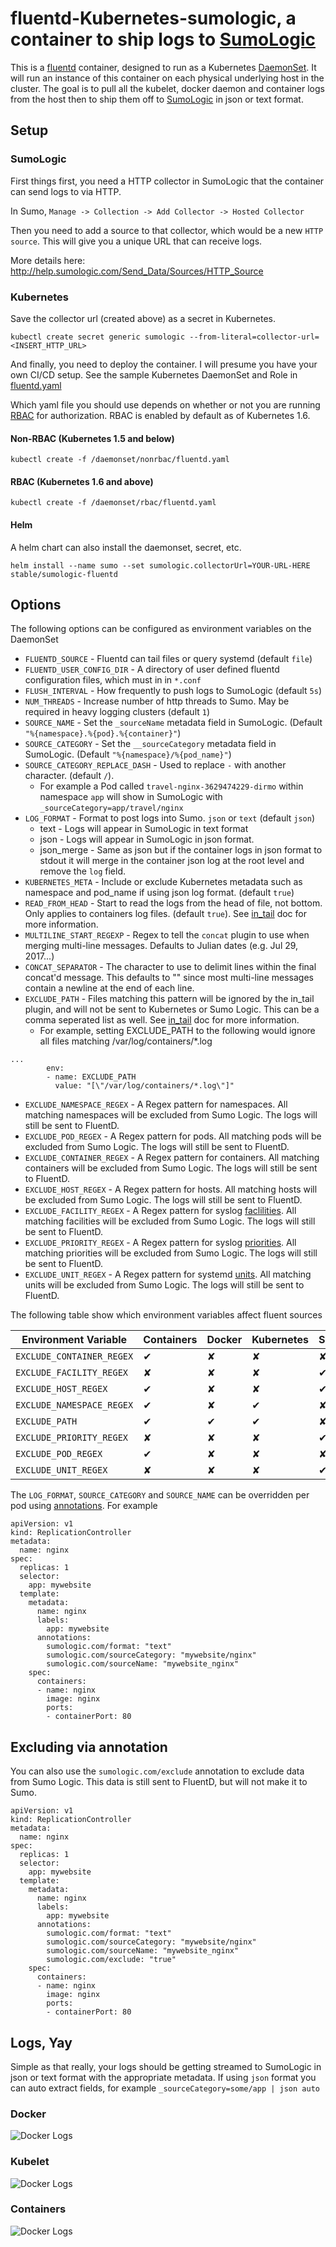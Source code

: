 # fluentd-Kubernetes-sumologic, a container to ship logs to [SumoLogic](http://www.sumologic.com)

This is a [fluentd](http://www.fluentd.org/) container, designed to run as a Kubernetes [DaemonSet](http://kubernetes.io/docs/admin/daemons/). It will run an instance of this container on each physical underlying host in the cluster. The goal is to pull all the kubelet, docker daemon and container logs from the host then to ship them off to [SumoLogic](https://www.sumologic.com/) in json or text format.

## Setup
### SumoLogic
First things first, you need a HTTP collector in SumoLogic that the container can send logs to via HTTP.

In Sumo, `Manage -> Collection -> Add Collector -> Hosted Collector`

Then you need to add a source to that collector, which would be a new `HTTP source`. This will give you a unique URL that can receive logs.

More details here: http://help.sumologic.com/Send_Data/Sources/HTTP_Source

### Kubernetes
Save the collector url (created above) as a secret in Kubernetes.

```
kubectl create secret generic sumologic --from-literal=collector-url=<INSERT_HTTP_URL>
```

And finally, you need to deploy the container. I will presume you have your own CI/CD setup. See the sample Kubernetes DaemonSet and Role in [fluentd.yaml](/daemonset/rbac/fluentd.yaml)

Which yaml file you should use depends on whether or not you are running [RBAC](https://kubernetes.io/docs/admin/authorization/rbac/) for authorization. RBAC is enabled by default as of Kubernetes 1.6.

#### Non-RBAC (Kubernetes 1.5 and below)
```
kubectl create -f /daemonset/nonrbac/fluentd.yaml
```

#### RBAC (Kubernetes 1.6 and above)
```
kubectl create -f /daemonset/rbac/fluentd.yaml
```

#### Helm

A helm chart can also install the daemonset, secret, etc.

```
helm install --name sumo --set sumologic.collectorUrl=YOUR-URL-HERE stable/sumologic-fluentd
```

## Options

The following options can be configured as environment variables on the DaemonSet

* `FLUENTD_SOURCE` - Fluentd can tail files or query systemd (default `file`)
* `FLUENTD_USER_CONFIG_DIR` - A directory of user defined fluentd configuration files, which must in in `*.conf`
* `FLUSH_INTERVAL` - How frequently to push logs to SumoLogic (default `5s`)
* `NUM_THREADS` - Increase number of http threads to Sumo. May be required in heavy logging clusters (default `1`)
* `SOURCE_NAME` - Set the `_sourceName` metadata field in SumoLogic. (Default `"%{namespace}.%{pod}.%{container}"`)
* `SOURCE_CATEGORY` - Set the `__sourceCategory` metadata field in SumoLogic. (Default `"%{namespace}/%{pod_name}"`)
* `SOURCE_CATEGORY_REPLACE_DASH` - Used to replace `-` with another character. (default `/`).
  * For example a Pod called `travel-nginx-3629474229-dirmo` within namespace `app` will show in SumoLogic with `_sourceCategory=app/travel/nginx`
* `LOG_FORMAT` - Format to post logs into Sumo. `json` or `text` (default `json`)
  * text - Logs will appear in SumoLogic in text format
  * json - Logs will appear in SumoLogic in json format.
  * json_merge - Same as json but if the container logs in json format to stdout it will merge in the container json log at the root level and remove the `log` field.
* `KUBERNETES_META` - Include or exclude Kubernetes metadata such as namespace and pod_name if using json log format. (default `true`)
* `READ_FROM_HEAD` - Start to read the logs from the head of file, not bottom. Only applies to containers log files. (default `true`). See [in_tail](http://docs.fluentd.org/v0.12/articles/in_tail#readfromhead) doc for more information.
* `MULTILINE_START_REGEXP` - Regex to tell the `concat` plugin to use when merging multi-line messages. Defaults to Julian dates (e.g. Jul 29, 2017...)
* `CONCAT_SEPARATOR` - The character to use to delimit lines within the final concat'd message. This defaults to "" since most multi-line messages contain a newline at the end of each line.
* `EXCLUDE_PATH` - Files matching this pattern will be ignored by the in_tail plugin, and will not be sent to Kubernetes or Sumo Logic.  This can be a comma seperated list as well.  See [in_tail](http://docs.fluentd.org/v0.12/articles/in_tail#excludepath) doc for more information.
  * For example, setting EXCLUDE_PATH to the following would ignore all files matching /var/log/containers/*.log
```
...
        env:
        - name: EXCLUDE_PATH
          value: "[\"/var/log/containers/*.log\"]"
```
 * `EXCLUDE_NAMESPACE_REGEX` - A Regex pattern for namespaces.  All matching namespaces will be excluded from Sumo Logic.  The logs will still be sent to FluentD.
 * `EXCLUDE_POD_REGEX` - A Regex pattern for pods.  All matching pods will be excluded from Sumo Logic.  The logs will still be sent to FluentD.
 * `EXCLUDE_CONTAINER_REGEX` - A Regex pattern for containers.  All matching containers will be excluded from Sumo Logic.  The logs will still be sent to FluentD.
 * `EXCLUDE_HOST_REGEX` - A Regex pattern for hosts.  All matching hosts will be excluded from Sumo Logic.  The logs will still be sent to FluentD.
 * `EXCLUDE_FACILITY_REGEX` - A Regex pattern for syslog [faclilities](https://en.wikipedia.org/wiki/Syslog#Facility).  All matching facilities will be excluded from Sumo Logic.  The logs will still be sent to FluentD.
 * `EXCLUDE_PRIORITY_REGEX` - A Regex pattern for syslog [priorities](https://en.wikipedia.org/wiki/Syslog#Severity_level).  All matching priorities will be excluded from Sumo Logic.  The logs will still be sent to FluentD.
 * `EXCLUDE_UNIT_REGEX` - A Regex pattern for systemd [units](https://www.freedesktop.org/software/systemd/man/systemd.unit.html).  All matching units will be excluded from Sumo Logic.  The logs will still be sent to FluentD.

The following table show which  environment variables affect fluent sources

| Environment Variable | Containers | Docker | Kubernetes | Systemd |
|----------------------|------------|--------|------------|---------|
| `EXCLUDE_CONTAINER_REGEX` | ✔ | ✘ | ✘ | ✘ |
| `EXCLUDE_FACILITY_REGEX` | ✘ | ✘ | ✘ | ✔ |
| `EXCLUDE_HOST_REGEX `| ✔ | ✘ | ✘ | ✔ |
| `EXCLUDE_NAMESPACE_REGEX` | ✔ | ✘ | ✔ | ✘ |
| `EXCLUDE_PATH` | ✔ | ✔ | ✔ | ✘ |
| `EXCLUDE_PRIORITY_REGEX` | ✘ | ✘ | ✘ | ✔ |
| `EXCLUDE_POD_REGEX` | ✔ | ✘ | ✘ | ✘ |
| `EXCLUDE_UNIT_REGEX` | ✘ | ✘ | ✘ | ✔ |

The `LOG_FORMAT`, `SOURCE_CATEGORY` and `SOURCE_NAME` can be overridden per pod using [annotations](http://kubernetes.io/v1.0/docs/user-guide/annotations.html). For example

```
apiVersion: v1
kind: ReplicationController
metadata:
  name: nginx
spec:
  replicas: 1
  selector:
    app: mywebsite
  template:
    metadata:
      name: nginx
      labels:
        app: mywebsite
      annotations:
        sumologic.com/format: "text"
        sumologic.com/sourceCategory: "mywebsite/nginx"
        sumologic.com/sourceName: "mywebsite_nginx"
    spec:
      containers:
      - name: nginx
        image: nginx
        ports:
        - containerPort: 80
```

## Excluding via annotation
You can also use the `sumologic.com/exclude` annotation to exclude data from Sumo Logic.  This data is still sent to FluentD, but will not make it to Sumo.

```
apiVersion: v1
kind: ReplicationController
metadata:
  name: nginx
spec:
  replicas: 1
  selector:
    app: mywebsite
  template:
    metadata:
      name: nginx
      labels:
        app: mywebsite
      annotations:
        sumologic.com/format: "text"
        sumologic.com/sourceCategory: "mywebsite/nginx"
        sumologic.com/sourceName: "mywebsite_nginx"
        sumologic.com/exclude: "true"
    spec:
      containers:
      - name: nginx
        image: nginx
        ports:
        - containerPort: 80
```

## Logs, Yay
Simple as that really, your logs should be getting streamed to SumoLogic in json or text format with the appropriate metadata. If using `json` format you can auto extract fields, for example `_sourceCategory=some/app | json auto`

### Docker
![Docker Logs](/screenshots/docker.png)

### Kubelet
![Docker Logs](/screenshots/kubelet.png)

### Containers
![Docker Logs](/screenshots/container.png)
